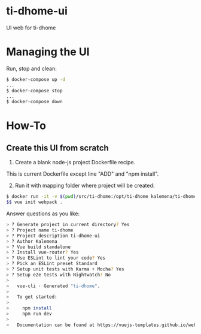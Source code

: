 
# ti-dhome-ui

UI web for ti-dhome

# Managing the UI

Run, stop and clean:

```bash
$ docker-compose up -d
...
$ docker-compose stop
...
$ docker-compose down
```

# How-To

## Create this UI from scratch

1) Create a blank node-js project Dockerfile recipe.

This is current Dockerfile except line "ADD" and "npm install".

2) Run it with mapping folder where project will be created:

```bash
$ docker run -it -v $(pwd)/src/ti-dhome:/opt/ti-dhome kalemena/ti-dhome-ui bash
$$ vue init webpack .
```

Answer questions as you like:

```bash
> ? Generate project in current directory? Yes
> ? Project name ti-dhome
> ? Project description ti-dhome-ui
> ? Author Kalemena
> ? Vue build standalone
> ? Install vue-router? Yes
> ? Use ESLint to lint your code? Yes
> ? Pick an ESLint preset Standard
> ? Setup unit tests with Karma + Mocha? Yes
> ? Setup e2e tests with Nightwatch? No
>
>   vue-cli · Generated "ti-dhome".
>
>   To get started:
>   
>     npm install
>     npm run dev
>   
>   Documentation can be found at https://vuejs-templates.github.io/webpack
```

